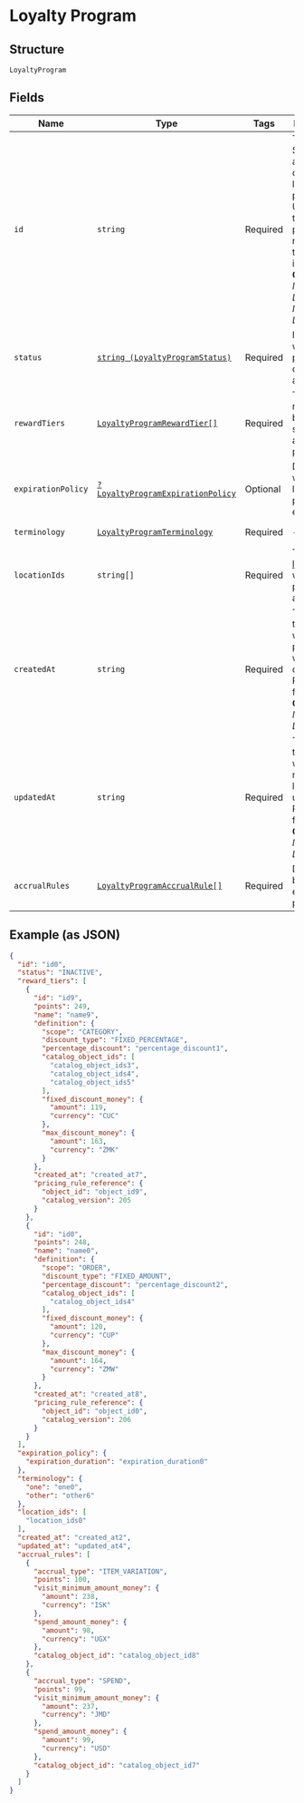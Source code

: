 
# Loyalty Program

## Structure

`LoyaltyProgram`

## Fields

| Name | Type | Tags | Description | Getter | Setter |
|  --- | --- | --- | --- | --- | --- |
| `id` | `string` | Required | The Square-assigned ID of the loyalty program. Updates to<br>the loyalty program do not modify the identifier.<br>**Constraints**: *Minimum Length*: `1`, *Maximum Length*: `36` | getId(): string | setId(string id): void |
| `status` | [`string (LoyaltyProgramStatus)`](/doc/models/loyalty-program-status.md) | Required | Indicates whether the program is currently active. | getStatus(): string | setStatus(string status): void |
| `rewardTiers` | [`LoyaltyProgramRewardTier[]`](/doc/models/loyalty-program-reward-tier.md) | Required | The list of rewards for buyers, sorted by ascending points. | getRewardTiers(): array | setRewardTiers(array rewardTiers): void |
| `expirationPolicy` | [`?LoyaltyProgramExpirationPolicy`](/doc/models/loyalty-program-expiration-policy.md) | Optional | Describes when the loyalty program expires. | getExpirationPolicy(): ?LoyaltyProgramExpirationPolicy | setExpirationPolicy(?LoyaltyProgramExpirationPolicy expirationPolicy): void |
| `terminology` | [`LoyaltyProgramTerminology`](/doc/models/loyalty-program-terminology.md) | Required | - | getTerminology(): LoyaltyProgramTerminology | setTerminology(LoyaltyProgramTerminology terminology): void |
| `locationIds` | `string[]` | Required | The [locations](/doc/models/location.md) at which the program is active. | getLocationIds(): array | setLocationIds(array locationIds): void |
| `createdAt` | `string` | Required | The timestamp when the program was created, in RFC 3339 format.<br>**Constraints**: *Minimum Length*: `1` | getCreatedAt(): string | setCreatedAt(string createdAt): void |
| `updatedAt` | `string` | Required | The timestamp when the reward was last updated, in RFC 3339 format.<br>**Constraints**: *Minimum Length*: `1` | getUpdatedAt(): string | setUpdatedAt(string updatedAt): void |
| `accrualRules` | [`LoyaltyProgramAccrualRule[]`](/doc/models/loyalty-program-accrual-rule.md) | Required | Defines how buyers can earn loyalty points. | getAccrualRules(): array | setAccrualRules(array accrualRules): void |

## Example (as JSON)

```json
{
  "id": "id0",
  "status": "INACTIVE",
  "reward_tiers": [
    {
      "id": "id9",
      "points": 249,
      "name": "name9",
      "definition": {
        "scope": "CATEGORY",
        "discount_type": "FIXED_PERCENTAGE",
        "percentage_discount": "percentage_discount1",
        "catalog_object_ids": [
          "catalog_object_ids3",
          "catalog_object_ids4",
          "catalog_object_ids5"
        ],
        "fixed_discount_money": {
          "amount": 119,
          "currency": "CUC"
        },
        "max_discount_money": {
          "amount": 163,
          "currency": "ZMK"
        }
      },
      "created_at": "created_at7",
      "pricing_rule_reference": {
        "object_id": "object_id9",
        "catalog_version": 205
      }
    },
    {
      "id": "id0",
      "points": 248,
      "name": "name0",
      "definition": {
        "scope": "ORDER",
        "discount_type": "FIXED_AMOUNT",
        "percentage_discount": "percentage_discount2",
        "catalog_object_ids": [
          "catalog_object_ids4"
        ],
        "fixed_discount_money": {
          "amount": 120,
          "currency": "CUP"
        },
        "max_discount_money": {
          "amount": 164,
          "currency": "ZMW"
        }
      },
      "created_at": "created_at8",
      "pricing_rule_reference": {
        "object_id": "object_id0",
        "catalog_version": 206
      }
    }
  ],
  "expiration_policy": {
    "expiration_duration": "expiration_duration0"
  },
  "terminology": {
    "one": "one0",
    "other": "other6"
  },
  "location_ids": [
    "location_ids0"
  ],
  "created_at": "created_at2",
  "updated_at": "updated_at4",
  "accrual_rules": [
    {
      "accrual_type": "ITEM_VARIATION",
      "points": 100,
      "visit_minimum_amount_money": {
        "amount": 238,
        "currency": "ISK"
      },
      "spend_amount_money": {
        "amount": 98,
        "currency": "UGX"
      },
      "catalog_object_id": "catalog_object_id8"
    },
    {
      "accrual_type": "SPEND",
      "points": 99,
      "visit_minimum_amount_money": {
        "amount": 237,
        "currency": "JMD"
      },
      "spend_amount_money": {
        "amount": 99,
        "currency": "USD"
      },
      "catalog_object_id": "catalog_object_id7"
    }
  ]
}
```

